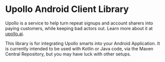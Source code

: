 # Upollo Android Client Library

Upollo is a service to help turn repeat signups and account sharers into
paying customers, while keeping bad actors out. Learn more about it at
[upollo.ai](https://upollo.ai).

This library is for integrating Upollo smarts into your Android
Application. It is currently intended to be used with Kotlin or Java code,
via the Maven Central Repository, but you may have luck with other setups.
